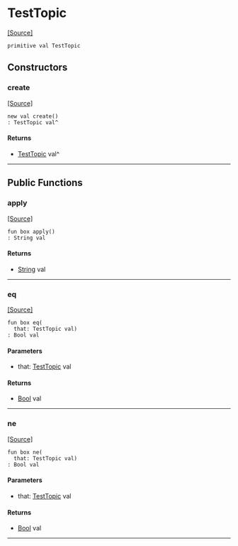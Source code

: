 # TestTopic
<span class="source-link">[[Source]](src/mqtt-primitives/commands.md#L-0-38)</span>
```pony
primitive val TestTopic
```

## Constructors

### create
<span class="source-link">[[Source]](src/mqtt-primitives/commands.md#L-0-38)</span>


```pony
new val create()
: TestTopic val^
```

#### Returns

* [TestTopic](mqtt-primitives-TestTopic.md) val^

---

## Public Functions

### apply
<span class="source-link">[[Source]](src/mqtt-primitives/commands.md#L-0-38)</span>


```pony
fun box apply()
: String val
```

#### Returns

* [String](builtin-String.md) val

---

### eq
<span class="source-link">[[Source]](src/mqtt-primitives/commands.md#L-0-38)</span>


```pony
fun box eq(
  that: TestTopic val)
: Bool val
```
#### Parameters

*   that: [TestTopic](mqtt-primitives-TestTopic.md) val

#### Returns

* [Bool](builtin-Bool.md) val

---

### ne
<span class="source-link">[[Source]](src/mqtt-primitives/commands.md#L-0-38)</span>


```pony
fun box ne(
  that: TestTopic val)
: Bool val
```
#### Parameters

*   that: [TestTopic](mqtt-primitives-TestTopic.md) val

#### Returns

* [Bool](builtin-Bool.md) val

---

